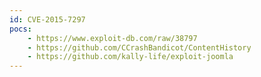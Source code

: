 ```yaml
---
id: CVE-2015-7297
pocs:
    - https://www.exploit-db.com/raw/38797
    - https://github.com/CCrashBandicot/ContentHistory
    - https://github.com/kally-life/exploit-joomla
---
```

